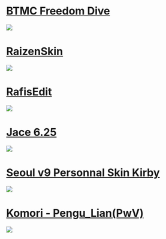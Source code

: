 

# [BTMC Freedom Dive](https://drive.google.com/file/d/1smYApLgXciaW--13KDMahTGraLUNa39r/view?usp=drivesdk)
![](https://cdn.discordapp.com/attachments/496053932804669470/865981516319031336/screenshot438.jpg)


# [RaizenSkin](https://drive.google.com/file/d/1PT4LkvshOdUjTkVBWJPrEbcUnuim0-Hg/view?usp=drivesdk)
![](https://cdn.discordapp.com/attachments/496053932804669470/865982153531850752/screenshot441.jpg)


# [RafisEdit](https://drive.google.com/file/d/1aSIS0VAYRKEec6pvIdAgcBYqT2QC3YcA/view?usp=drivesdk)
![](https://cdn.discordapp.com/attachments/496053932804669470/865982943360974869/screenshot442.jpg)


# [Jace 6.25](https://drive.google.com/file/d/1oomwyw_SpLwlIVhohWMdeW3yijj3XbCO/view?usp=drivesdk)
![](https://cdn.discordapp.com/attachments/496053932804669470/865983252375797778/screenshot445.jpg)


# [Seoul v9 Personnal Skin Kirby](https://drive.google.com/file/d/1fFeh4PCpePd6HVW_sicpnSBVZ6zLwvr_/view?usp=drivesdk)
![](https://cdn.discordapp.com/attachments/496053932804669470/865983656613904394/screenshot446.jpg)


# [Komori - Pengu_Lian(PwV)](https://www.mediafire.com/file/5t6simvf82s3qul/Komori_-_Pengu_Lian%2528PwV%2529.osk/file)
![](https://cdn.discordapp.com/attachments/496053932804669470/865983969917009920/screenshot447.jpg)
